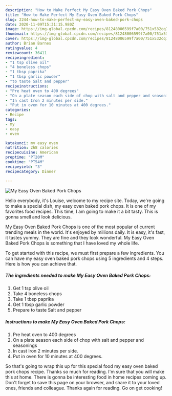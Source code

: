 ```yaml
---
description: "How to Make Perfect My Easy Oven Baked Pork Chops"
title: "How to Make Perfect My Easy Oven Baked Pork Chops"
slug: 2244-how-to-make-perfect-my-easy-oven-baked-pork-chops
date: 2020-11-09T15:31:15.980Z
image: https://img-global.cpcdn.com/recipes/81248006599f7a00/751x532cq70/my-easy-oven-baked-pork-chops-recipe-main-photo.jpg
thumbnail: https://img-global.cpcdn.com/recipes/81248006599f7a00/751x532cq70/my-easy-oven-baked-pork-chops-recipe-main-photo.jpg
cover: https://img-global.cpcdn.com/recipes/81248006599f7a00/751x532cq70/my-easy-oven-baked-pork-chops-recipe-main-photo.jpg
author: Brian Barnes
ratingvalue: 4
reviewcount: 36411
recipeingredient:
- "1 tsp olive oil"
- "4 boneless chops"
- "1 tbsp paprika"
- "1 tbsp garlic powder"
- "to taste Salt and pepper"
recipeinstructions:
- "Pre heat oven to 400 degrees"
- "On a plate season each side of chop with salt and pepper and seasonings"
- "In cast Iron 2 minutes per side."
- "Put in oven for 10 minutes at 400 degrees."
categories:
- Recipe
tags:
- my
- easy
- oven

katakunci: my easy oven 
nutrition: 268 calories
recipecuisine: American
preptime: "PT20M"
cooktime: "PT54M"
recipeyield: "3"
recipecategory: Dinner

---
```



![My Easy Oven Baked Pork Chops](https://img-global.cpcdn.com/recipes/81248006599f7a00/751x532cq70/my-easy-oven-baked-pork-chops-recipe-main-photo.jpg)

Hello everybody, it's Louise, welcome to my recipe site. Today, we're going to make a special dish, my easy oven baked pork chops. It is one of my favorites food recipes. This time, I am going to make it a bit tasty. This is gonna smell and look delicious.



My Easy Oven Baked Pork Chops is one of the most popular of current trending meals in the world. It's enjoyed by millions daily. It is easy, it's fast, it tastes yummy. They are fine and they look wonderful. My Easy Oven Baked Pork Chops is something that I have loved my whole life.


To get started with this recipe, we must first prepare a few ingredients. You can have my easy oven baked pork chops using 5 ingredients and 4 steps. Here is how you can achieve that.

<!--inarticleads1-->

##### The ingredients needed to make My Easy Oven Baked Pork Chops:

1. Get 1 tsp olive oil
1. Take 4 boneless chops
1. Take 1 tbsp paprika
1. Get 1 tbsp garlic powder
1. Prepare to taste Salt and pepper




<!--inarticleads2-->

##### Instructions to make My Easy Oven Baked Pork Chops:

1. Pre heat oven to 400 degrees
1. On a plate season each side of chop with salt and pepper and seasonings
1. In cast Iron 2 minutes per side.
1. Put in oven for 10 minutes at 400 degrees.




So that's going to wrap this up for this special food my easy oven baked pork chops recipe. Thanks so much for reading. I'm sure that you will make this at home. There is gonna be interesting food in home recipes coming up. Don't forget to save this page on your browser, and share it to your loved ones, friends and colleague. Thanks again for reading. Go on get cooking!
